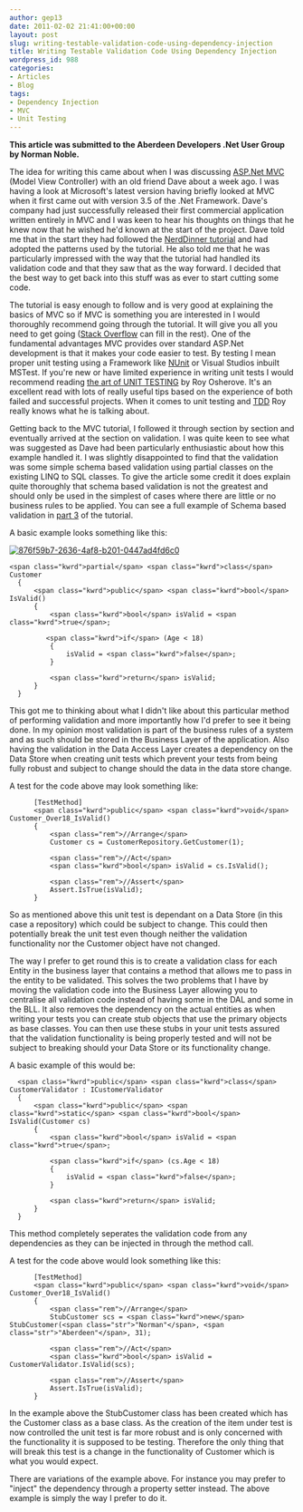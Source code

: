 ```yaml
---
author: gep13
date: 2011-02-02 21:41:00+00:00
layout: post
slug: writing-testable-validation-code-using-dependency-injection
title: Writing Testable Validation Code Using Dependency Injection
wordpress_id: 988
categories:
- Articles
- Blog
tags:
- Dependency Injection
- MVC
- Unit Testing
---
```


**This article was submitted to the Aberdeen Developers .Net User Group by Norman Noble.**

The idea for writing this came about when I was discussing [ASP.Net MVC](http://www.asp.net/mvc) (Model View Controller) with an old friend Dave about a week ago. I was having a look at Microsoft's latest version having briefly looked at MVC when it first came out with version 3.5 of the .Net Framework. Dave's company had just successfully released their first commercial application written entirely in MVC and I was keen to hear his thoughts on things that he knew now that he wished he'd known at the start of the project. Dave told me that in the start they had followed the [NerdDinner tutorial](http://nerddinnerbook.s3.amazonaws.com/Intro.htm) and had adopted the patterns used by the tutorial. He also told me that he was particularly impressed with the way that the tutorial had handled its validation code and that they saw that as the way forward. I decided that the best way to get back into this stuff was as ever to start cutting some code.

The tutorial is easy enough to follow and is very good at explaining the basics of MVC so if MVC is something you are interested in I would thoroughly recommend going through the tutorial. It will give you all you need to get going ([Stack Overflow](http://stackoverflow.com/) can fill in the rest). One of the fundamental advantages MVC provides over standard ASP.Net development is that it makes your code easier to test. By testing I mean proper unit testing using a Framework like [NUnit](http://www.nunit.org/) or Visual Studios inbuilt MSTest. If you're new or have limited experience in writing unit tests I would recommend reading [the art of UNIT TESTING](http://artofunittesting.com/) by Roy Osherove. It's an excellent read with lots of really useful tips based on the experience of both failed and successful projects. When it comes to unit testing and [TDD](http://en.wikipedia.org/wiki/Test-driven_development) Roy really knows what he is talking about.

Getting back to the MVC tutorial, I followed it through section by section and eventually arrived at the section on validation. I was quite keen to see what was suggested as Dave had been particularly enthusiastic about how this example handled it. I was slightly disappointed to find that the validation was some simple schema based validation using partial classes on the existing LINQ to SQL classes. To give the article some credit it does explain quite thoroughly that schema based validation is not the greatest and should only be used in the simplest of cases where there are little or no business rules to be applied. You can see a full example of Schema based validation in [part 3](http://nerddinnerbook.s3.amazonaws.com/Part3.htm) of the tutorial.

A basic example looks something like this:

[![876f59b7-2636-4af8-b201-0447ad4fd6c0](http://www.aberdeendevelopers.co.uk/wp-content/uploads/876f59b7-2636-4af8-b201-0447ad4fd6c0_thumb.png)](http://www.aberdeendevelopers.co.uk/wp-content/uploads/876f59b7-2636-4af8-b201-0447ad4fd6c0.png)


    <span class="kwrd">partial</span> <span class="kwrd">class</span> Customer
      {
          <span class="kwrd">public</span> <span class="kwrd">bool</span> IsValid()
          {
              <span class="kwrd">bool</span> isValid = <span class="kwrd">true</span>;

             <span class="kwrd">if</span> (Age < 18)
              {
                  isValid = <span class="kwrd">false</span>;
              }

              <span class="kwrd">return</span> isValid;
          }
      }


This got me to thinking about what I didn't like about this particular method of performing validation and more importantly how I'd prefer to see it being done. In my opinion most validation is part of the business rules of a system and as such should be stored in the Business Layer of the application. Also having the validation in the Data Access Layer creates a dependency on the Data Store when creating unit tests which prevent your tests from being fully robust and subject to change should the data in the data store change.

A test for the code above may look something like:


          [TestMethod]
          <span class="kwrd">public</span> <span class="kwrd">void</span> Customer_Over18_IsValid()
          {
              <span class="rem">//Arrange</span>
              Customer cs = CustomerRepository.GetCustomer(1);

              <span class="rem">//Act</span>
              <span class="kwrd">bool</span> isValid = cs.IsValid();

              <span class="rem">//Assert</span>
              Assert.IsTrue(isValid);
          }


So as mentioned above this unit test is dependant on a Data Store (in this case a repository) which could be subject to change. This could then potentially break the unit test even though neither the validation functionality nor the Customer object have not changed.

The way I prefer to get round this is to create a validation class for each Entity in the business layer that contains a method that allows me to pass in the entity to be validated. This solves the two problems that I have by moving the validation code into the Business Layer allowing you to centralise all validation code instead of having some in the DAL and some in the BLL. It also removes the dependency on the actual entities as when writing your tests you can create stub objects that use the primary objects as base classes. You can then use these stubs in your unit tests assured that the validation functionality is being properly tested and will not be subject to breaking should your Data Store or its functionality change.

A basic example of this would be:


      <span class="kwrd">public</span> <span class="kwrd">class</span> CustomerValidator : ICustomerValidator
      {
          <span class="kwrd">public</span> <span class="kwrd">static</span> <span class="kwrd">bool</span> IsValid(Customer cs)
          {
              <span class="kwrd">bool</span> isValid = <span class="kwrd">true</span>;

              <span class="kwrd">if</span> (cs.Age < 18)
              {
                  isValid = <span class="kwrd">false</span>;
              }

              <span class="kwrd">return</span> isValid;
          }
      }


This method completely seperates the validation code from any dependencies as they can be injected in through the method call.

A test for the code above would look something like this:


          [TestMethod]
          <span class="kwrd">public</span> <span class="kwrd">void</span> Customer_Over18_IsValid()
          {
              <span class="rem">//Arrange</span>
              StubCustomer scs = <span class="kwrd">new</span> StubCustomer(<span class="str">"Norman"</span>, <span class="str">"Aberdeen"</span>, 31);

              <span class="rem">//Act</span>
              <span class="kwrd">bool</span> isValid = CustomerValidator.IsValid(scs);

              <span class="rem">//Assert</span>
              Assert.IsTrue(isValid);
          }


In the example above the StubCustomer class has been created which has the Customer class as a base class. As the creation of the item under test is now controlled the unit test is far more robust and is only concerned with the functionality it is supposed to be testing. Therefore the only thing that will break this test is a change in the functionality of Customer which is what you would expect.

There are variations of the example above. For instance you may prefer to "inject" the dependency through a property setter instead. The above example is simply the way I prefer to do it.
